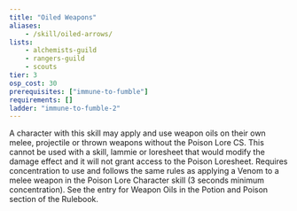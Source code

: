 ```yaml
---
title: "Oiled Weapons"
aliases:
    - /skill/oiled-arrows/
lists:
    - alchemists-guild
    - rangers-guild
    - scouts
tier: 3
osp_cost: 30
prerequisites: ["immune-to-fumble"]
requirements: []
ladder: "immune-to-fumble-2"
---
```

A character with this skill may apply and use weapon oils on their own melee, projectile or thrown weapons without the Poison Lore CS. This cannot be used with a skill, lammie or loresheet that would modify the damage effect and it will not grant access to the Poison Loresheet. Requires concentration to use and follows the same rules as applying a Venom to a melee weapon in the Poison Lore Character skill (3 seconds minimum concentration). See the entry for Weapon Oils in the Potion and Poison section of the Rulebook.